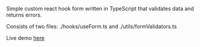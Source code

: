 Simple custom react hook form written in TypeScript that validates data and returns errors.

Consists of two files: ./hooks/useForm.ts and ./utils/formValidators.ts

Live demo [here](https://react-custom-hook-form.vercel.app/)
